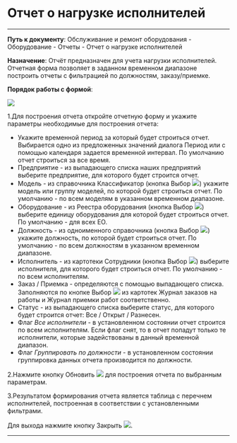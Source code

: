 ﻿# Отчет о нагрузке исполнителей

----------

**Путь к документу**:  Обслуживание и ремонт оборудования - Оборудование - Отчеты - Отчет о нагрузке исполнителей

**Назначение**: Отчёт предназначен для учета нагрузки исполнителей. Отчетная форма позволяет в заданном временном диапазоне построить отчеты с фильтрацией по должностям, заказу/приемке.

**Порядок работы с формой**:

![](topic:EquipmentRegistry.EquipmentRegistry.AddFiles.Screenshot_11065.jpg)

1.Для построения отчета откройте отчетную форму и укажите параметры необходимые для построения отчета:

- Укажите временной период за который будет строиться отчет. Выбирается одно из предложенных значений диалога Период или с помощью календаря задается временной интервал.  По умолчанию отчет строиться за все время.
- Предприятие - из выпадающего списка наших предприятий выберите предприятие, для которого будет строится отчет.
- Модель - из справочника Классификатор (кнопка Выбор  ![](topic:EquipmentRegistry.EquipmentRegistry.AddFiles.Btn_select.png)) укажите модель или группу моделей, по которой будет строиться отчет. По умолчанию - по всем моделям в указанном временном диапазоне.
- Оборудование - из Реестра оборудования (кнопка Выбор ![](topic:EquipmentRegistry.EquipmentRegistry.AddFiles.Btn_select.png)) выберите единицу оборудования для которой будет строиться отчет. По умолчанию - для всех  ЕО.
- Должность - из одноименного справочника (кнопка Выбор  ![](topic:EquipmentRegistry.EquipmentRegistry.AddFiles.Btn_select.png)) укажите должность, по которой будет строиться отчет. По умолчанию - по всем должностям в указанном временном диапазоне.
- Исполнитель - из картотеки Сотрудники (кнопка Выбор ![](topic:EquipmentRegistry.EquipmentRegistry.AddFiles.Btn_select.png)) выберите исполнителя, для которого будет строиться отчет. По умолчанию - по всем исполнителям.
- Заказ / Приемка - определяются с помощью выпадающего списка. Заполняются по кнопке Выбор  ![](topic:EquipmentRegistry.EquipmentRegistry.AddFiles.Btn_select.png) из картотек Журнал заказов на работы и Журнал приемки работ соответственно.
- Статус - из выпадающего списка выберите статус, для которого будет строится отчет: Все / Открыт / Разнесен.
- Флаг *Все исполнители* - в установленном состоянии отчет строится по всем исполнителям. Если флаг снят, то в отчет попадут только те исполнители, которые задействованы в данный временной диапазон.
- Флаг *Группировать по должности* - в установленном состоянии группировка данных отчета производится по должности.

2.Нажмите кнопку Обновить  ![](topic:EquipmentRegistry.EquipmentRegistry.AddFiles.Btn_Refresh.png) для построения отчета по выбранным параметрам.

3.Результатом  формирования  отчета является  таблица с перечнем исполнителей, построенная в соответствии с установленными фильтрами. 

Для выхода нажмите кнопку Закрыть ![](topic:EquipmentRegistry.EquipmentRegistry.AddFiles.BtnCloseCancel.png).


----------